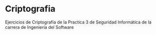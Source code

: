 # Criptografia
Ejercicios de Criptografía de la Practica 3 de Seguridad Informática de la carrera de Ingeniería del Software
